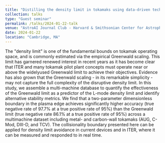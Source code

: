 ```yaml
---
title: "Distilling the density limit in tokamaks using data-driven techniques"
collection: talks
type: "Guest seminar"
permalink: /talks/2024-01-22-talk
venue: "AstroAI Journal Club - Harvard & Smithsonian Center for Astrophyics"
date: 2024-01-22
location: "Cambridge, MA"
---
```


The "density limit" is one of the fundamental bounds on tokamak operating space, and is commonly estimated via the empirical Greenwald scaling. This limit has garnered renewed interest in recent years as it has become clear that ITER and many tokamak pilot plant concepts must operate near or above the widelyused Greenwald limit to achieve their objectives. Evidence has also grown that the Greenwald scaling - in its remarkable simplicity - may not capture the full complexity of the disruptive density limit. In this study, we assemble a multi-machine database to quantify the effectiveness of the Greenwald limit as a predictor of the L-mode density limit and identify alternative stability metrics. We find that a two-parameter dimensionless boundary in the plasma edge achieves significantly higher accuracy (true negative rate of 97.7% at a true positive rate of 95%) than the Greenwald limit (true negative rate 86.1% at a true positive rate of 95%) across a multimachine dataset including metal- and carbon-wall tokamaks (AUG, C-Mod, DIII-D, and TCV). The collisionality boundary presented here can be applied for density limit avoidance in current devices and in ITER, where it can be measured and responded to in real time.
